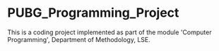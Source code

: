 # PUBG_Programming_Project
This is a coding project implemented as part of the module 'Computer Programming', Department of Methodology, LSE.
